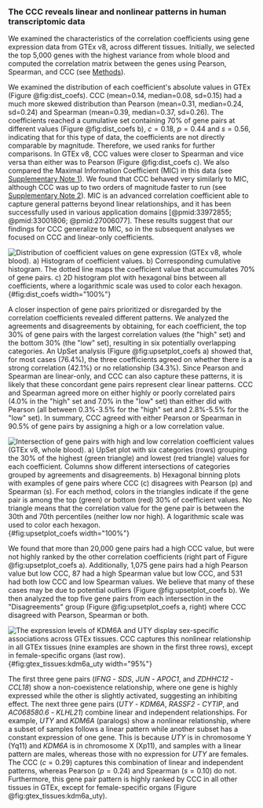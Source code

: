 ### The CCC reveals linear and nonlinear patterns in human transcriptomic data

We examined the characteristics of the correlation coefficients using gene expression data from GTEx v8, across different tissues.
Initially, we selected the top 5,000 genes with the highest variance from whole blood and computed the correlation matrix between the genes using Pearson, Spearman, and CCC (see [Methods](#sec:data_gtex)).


We examined the distribution of each coefficient's absolute values in GTEx (Figure @fig:dist_coefs).
CCC (mean=0.14, median=0.08, sd=0.15) had a much more skewed distribution than Pearson (mean=0.31, median=0.24, sd=0.24) and Spearman (mean=0.39, median=0.37, sd=0.26).
The coefficients reached a cumulative set containing 70% of gene pairs at different values (Figure @fig:dist_coefs b), $c=0.18$, $p=0.44$ and $s=0.56$, indicating that for this type of data, the coefficients are not directly comparable by magnitude.
Therefore, we used ranks for further comparisons.
In GTEx v8, CCC values were closer to Spearman and vice versa than either was to Pearson (Figure @fig:dist_coefs c).
We also compared the Maximal Information Coefficient (MIC) in this data (see [Supplementary Note 1](#sec:mic)).
We found that CCC behaved very similarly to MIC, although CCC was up to two orders of magnitude faster to run (see [Supplementary Note 2](#sec:time_test)).
MIC is an advanced correlation coefficient able to capture general patterns beyond linear relationships, and it has been successfully used in various application domains [@pmid:33972855; @pmid:33001806; @pmid:27006077].
These results suggest that our findings for CCC generalize to MIC, so in the subsequent analyses we focused on CCC and linear-only coefficients.


![
**Distribution of coefficient values on gene expression (GTEx v8, whole blood).**
**a)** Histogram of coefficient values.
**b)** Corresponding cumulative histogram. The dotted line maps the coefficient value that accumulates 70% of gene pairs.
**c)** 2D histogram plot with hexagonal bins between all coefficients, where a logarithmic scale was used to color each hexagon.
](images/coefs_comp/gtex_whole_blood/dist-main.svg "Distribution of coefficient values"){#fig:dist_coefs width="100%"}


A closer inspection of gene pairs prioritized or disregarded by the correlation coefficients revealed different patterns.
We analyzed the agreements and disagreements by obtaining, for each coefficient, the top 30% of gene pairs with the largest correlation values (the "high" set) and the bottom 30% (the "low" set), resulting in six potentially overlapping categories.
An UpSet analysis (Figure @fig:upsetplot_coefs a) showed that, for most cases (76.4%), the three coefficients agreed on whether there is a strong correlation (42.1%) or no relationship (34.3%).
Since Pearson and Spearman are linear-only, and CCC can also capture these patterns, it is likely that these concordant gene pairs represent clear linear patterns.
CCC and Spearman agreed more on either highly or poorly correlated pairs (4.0% in the "high" set and 7.0% in the "low" set) than either did with Pearson (all between 0.3%-3.5% for the "high" set and 2.8%-5.5% for the "low" set).
In summary, CCC agreed with either Pearson or Spearman in 90.5% of gene pairs by assigning a high or a low correlation value.

![
**Intersection of gene pairs with high and low correlation coefficient values (GTEx v8, whole blood).**
**a)** UpSet plot with six categories (rows) grouping the 30% of the highest (green triangle) and lowest (red triangle) values for each coefficient.
Columns show different intersections of categories grouped by agreements and disagreements.
**b)** Hexagonal binning plots with examples of gene pairs where CCC ($c$) disagrees with Pearson ($p$) and Spearman ($s$).
For each method, colors in the triangles indicate if the gene pair is among the top (green) or bottom (red) 30% of coefficient values.
No triangle means that the correlation value for the gene pair is between the 30th and 70th percentiles (neither low nor high).
A logarithmic scale was used to color each hexagon.
](images/coefs_comp/gtex_whole_blood/upsetplot-main.svg "Intersection of gene pairs"){#fig:upsetplot_coefs width="100%"}


We found that more than 20,000 gene pairs had a high CCC value, but were not highly ranked by the other correlation coefficients (right part of Figure @fig:upsetplot_coefs a).
Additionally, 1,075 gene pairs had a high Pearson value but low CCC, 87 had a high Spearman value but low CCC, and 531 had both low CCC and low Spearman values.
We believe that many of these cases may be due to potential outliers (Figure @fig:upsetplot_coefs b).
We then analyzed the top five gene pairs from each intersection in the "Disagreements" group (Figure @fig:upsetplot_coefs a, right) where CCC disagreed with Pearson, Spearman or both.

![
**The expression levels of *KDM6A* and *UTY* display sex-specific associations across GTEx tissues.**
CCC captures this nonlinear relationship in all GTEx tissues (nine examples are shown in the first three rows), except in female-specific organs (last row).
](images/coefs_comp/kdm6a_vs_uty/gtex-KDM6A_vs_UTY-main.svg "KDM6A and UTY across different GTEx tissues"){#fig:gtex_tissues:kdm6a_uty width="95%"}

The first three gene pairs (*IFNG* - *SDS*, *JUN* - *APOC1*, and *ZDHHC12* - *CCL18*) show a non-coexistence relationship, where one gene is highly expressed while the other is slightly activated, suggesting an inhibiting effect.
The next three gene pairs (*UTY* - *KDM6A*, *RASSF2* - *CYTIP*, and *AC068580.6* - *KLHL21*) combine linear and independent relationships.
For example, *UTY* and *KDM6A* (paralogs) show a nonlinear relationship, where a subset of samples follows a linear pattern while another subset has a constant expression of one gene.
This is because *UTY* is in chromosome Y (Yq11) and *KDM6A* is in chromosome X (Xp11), and samples with a linear pattern are males, whereas those with no expression for *UTY* are females.
The CCC ($c=0.29$) captures this combination of linear and independent patterns, whereas Pearson ($p=0.24$) and Spearman ($s=0.10$) do not.
Furthermore, this gene pair pattern is highly ranked by CCC in all other tissues in GTEx, except for female-specific organs (Figure @fig:gtex_tissues:kdm6a_uty).
